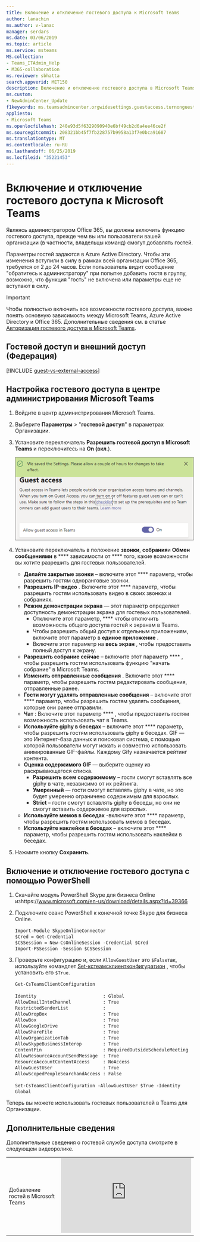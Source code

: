 ```yaml
---
title: Включение и отключение гостевого доступа к Microsoft Teams
author: lanachin
ms.author: v-lanac
manager: serdars
ms.date: 03/06/2019
ms.topic: article
ms.service: msteams
MS.collection:
- Teams_ITAdmin_Help
- M365-collaboration
ms.reviewer: sbhatta
search.appverid: MET150
description: Включение и отключение гостевого доступа в Microsoft Teams
ms.custom:
- NewAdminCenter_Update
f1keywords: ms.teamsadmincenter.orgwidesettings.guestaccess.turnonguestaccessarticle
appliesto:
- Microsoft Teams
ms.openlocfilehash: 240e93d5f6329090940e6bf49cb2d6a4ee46ce2f
ms.sourcegitcommit: 208321bb45f7fb228757b9958a13f7e0bca91687
ms.translationtype: MT
ms.contentlocale: ru-RU
ms.lasthandoff: 06/25/2019
ms.locfileid: "35221453"
---
```

<a name="turn-on-or-turn-off-guest-access-to-microsoft-teams"></a>Включение и отключение гостевого доступа к Microsoft Teams
===================================================

Являясь администратором Office 365, вы должны включить функцию гостевого доступа, прежде чем вы или пользователи вашей организации (в частности, владельцы команд) смогут добавлять гостей.

Параметры гостей задаются в Azure Active Directory. Чтобы эти изменения вступили в силу в рамках всей организации Office 365, требуется от 2 до 24 часов. Если пользователь видит сообщение "обратитесь к администратору" при попытке добавить гостя в группу, возможно, что функция "гость" не включена или параметры еще не вступают в силу.

> [!IMPORTANT]
> Чтобы полностью включить все возможности гостевого доступа, важно понять основную зависимость между Microsoft Teams, Azure Active Directory и Office 365. Дополнительные сведения см. в статье [Авторизация гостевого доступа в Microsoft Teams](Teams-dependencies.md).

## <a name="guest-access-vs-external-access-federation"></a>Гостевой доступ и внешний доступ (Федерация)

[!INCLUDE [guest-vs-external-access](includes/guest-vs-external-access.md)]

## <a name="configure-guest-access-in-the-microsoft-teams-admin-center"></a>Настройка гостевого доступа в центре администрирования Microsoft Teams

1.  Войдите в центр администрирования Microsoft Teams.

2.  Выберите **Параметры** > "**гостевой доступ**" в параметрах Организации.

3. Установите переключатель **Разрешить гостевой доступ в Microsoft Teams** и переключитесь на **On (вкл**.).

    ![Установка переключателя "разрешить гостевой доступ" ](media/set-up-guests-image1.png)

4.  Установите переключатель в положение **звонки**, **собрания**и **Обмен сообщениями** в **** зависимости от **** того, какие возможности вы хотите разрешить для гостевых пользователей.

    - **Делайте закрытые звонки** – включите этот **** параметр, чтобы разрешить гостям одноранговые звонки.
    - **Разрешить IP-видео** . Включите этот **** параметр, чтобы разрешить гостям использовать видео в своих звонках и собраниях.
    - **Режим демонстрации экрана** — этот параметр определяет доступность демонстрации экрана для гостевых пользователей. 
       - Отключите этот параметр, **** чтобы отключить возможность общего доступа гостей к экранам в Teams. 
       - Чтобы разрешить общий доступ к отдельным приложениям, включите этот параметр в **единое приложение** . 
       - Включите этот параметр на **весь экран** , чтобы предоставить полный доступ к экрану.
    - **Разрешить собрание сейчас** – включите этот параметр **** , чтобы разрешить гостям использовать функцию "начать собрание" в Microsoft Teams.
    - **Изменить отправленные сообщения** . Включите этот **** параметр, чтобы разрешить гостям редактировать сообщения, отправленные ранее.
    - **Гости могут удалять отправленные сообщения** – включите этот **** параметр, чтобы разрешить гостям удалять сообщения, которые они ранее отправили.
    - **Чат** : Включите этот параметр **** , чтобы предоставить гостям возможность использовать чат в Teams.
    - **Используйте giphy в беседах** – включите этот **** параметр, чтобы разрешить гостям использовать giphy в беседах. GIF — это Интернет-база данных и поисковая система, с помощью которой пользователи могут искать и совместно использовать анимированные GIF-файлы. Каждому Gifу назначается рейтинг контента.
    - **Оценка содержимого GIF** — выберите оценку из раскрывающегося списка.
       - **Разрешить всем содержимому** – гости смогут вставлять все giphy в чате, независимо от их рейтинга.
       - **Умеренный** — гости смогут вставлять giphy в чате, но это будет умеренно ограничено содержимым для взрослых.
       - **Strict** – гости смогут вставлять giphy в беседы, но они не смогут вставить содержимое для взрослых.
    - **Используйте мемов в беседах** -включите этот **** параметр, чтобы разрешить гостям использовать мемов в беседах.
    - **Используйте наклейки в беседах** – включите этот **** параметр, чтобы разрешить гостям использовать наклейки в беседах. 


5.  Нажмите кнопку **Сохранить**.

## <a name="use-powershell-to-turn-guest-access-on-or-off"></a>Включение и отключение гостевого доступа с помощью PowerShell

1.  Скачайте модуль PowerShell Skype для бизнеса Online изhttps://www.microsoft.com/en-us/download/details.aspx?id=39366
 
2.  Подключите сеанс PowerShell к конечной точке Skype для бизнеса Online.

    ```
    Import-Module SkypeOnlineConnector
    $Cred = Get-Credential
    $CSSession = New-CsOnlineSession -Credential $Cred
    Import-PSSession -Session $CSSession
    ```
3.  Проверьте конфигурацию и, если `AllowGuestUser` это `$False`так, используйте командлет [Set-кстеамсклиентконфигуратион](https://docs.microsoft.com/powershell/module/skype/set-csteamsclientconfiguration?view=skype-ps) , чтобы установить его `$True`.

    ```
    Get-CsTeamsClientConfiguration

    Identity                         : Global
    AllowEmailIntoChannel            : True
    RestrictedSenderList             :
    AllowDropBox                     : True
    AllowBox                         : True
    AllowGoogleDrive                 : True
    AllowShareFile                   : True
    AllowOrganizationTab             : True
    AllowSkypeBusinessInterop        : True
    ContentPin                       : RequiredOutsideScheduleMeeting
    AllowResourceAccountSendMessage  : True
    ResourceAccountContentAccess     : NoAccess
    AllowGuestUser                   : True
    AllowScopedPeopleSearchandAccess : False
    
    Set-CsTeamsClientConfiguration -AllowGuestUser $True -Identity Global
    ```
Теперь вы можете использовать гостевых пользователей в Teams для Организации.

## <a name="more-information"></a>Дополнительные сведения

Дополнительные сведения о гостевой службе доступа смотрите в следующем видеоролике.

|  |  |
|---------|---------|
| Добавление гостей в Microsoft Teams   | <iframe width="350" height="200" src="https://www.youtube.com/embed/1daMBDyBLZc" frameborder="0" allowfullscreen></iframe>   | 
